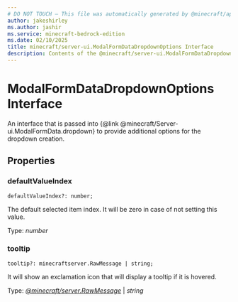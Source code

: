 ```yaml
---
# DO NOT TOUCH — This file was automatically generated by @minecraft/api-docs-generator, to report problems file an issue at https://github.com/Mojang/minecraft-scripting-libraries
author: jakeshirley
ms.author: jashir
ms.service: minecraft-bedrock-edition
ms.date: 02/10/2025
title: minecraft/server-ui.ModalFormDataDropdownOptions Interface
description: Contents of the @minecraft/server-ui.ModalFormDataDropdownOptions class.
---
```

# ModalFormDataDropdownOptions Interface

An interface that is passed into {@link @minecraft/Server-ui.ModalFormData.dropdown} to provide additional options for the dropdown creation.

## Properties

### **defaultValueIndex**
`defaultValueIndex?: number;`

The default selected item index. It will be zero in case of not setting this value.

Type: *number*

### **tooltip**
`tooltip?: minecraftserver.RawMessage | string;`

It will show an exclamation icon that will display a tooltip if it is hovered.

Type: [*@minecraft/server.RawMessage*](../../../scriptapi/minecraft/server/RawMessage.md) | *string*
